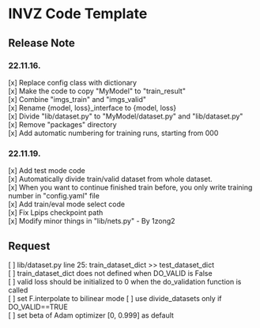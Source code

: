 # INVZ Code Template

## Release Note

### 22.11.16.
[x] Replace config class with dictionary  
[x] Make the code to copy "MyModel" to "train_result"  
[x] Combine "imgs_train" and "imgs_valid"  
[x] Rename {model, loss}_interface to {model, loss}  
[x] Divide "lib/dataset.py" to "MyModel/dataset.py" and "lib/dataset.py"  
[x] Remove "packages" directory  
[x] Add automatic numbering for training runs, starting from 000


### 22.11.19.
[x] Add test mode code  
[x] Automatically divide train/valid dataset from whole dataset.   
[x] When you want to continue finished train before, you only write training number in "config.yaml" file    
[x] Add train/eval mode select code  
[x] Fix Lpips checkpoint path  
[x] Modify minor things in "lib/nets.py" - By 1zong2

## Request

[ ] lib/dataset.py line 25: train_dataset_dict >> test_dataset_dict  
[ ] train_dataset_dict does not defined when DO_VALID is False  
[ ] valid loss should be initialized to 0 when the do_validation function is called  
[ ] set F.interpolate to bilinear mode
[ ] use divide_datasets only if DO_VALID==TRUE  
[ ] set beta of Adam optimizer [0, 0.999] as default  
